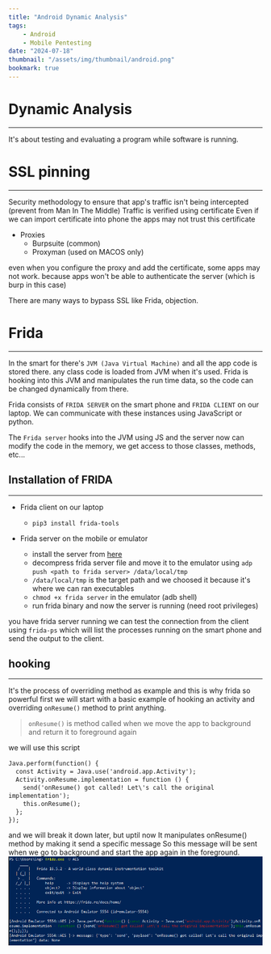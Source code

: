 ```yaml
---
title: "Android Dynamic Analysis"
tags:
    - Android
    - Mobile Pentesting
date: "2024-07-18"
thumbnail: "/assets/img/thumbnail/android.png"
bookmark: true
---
```


# Dynamic Analysis
---
It's about testing and evaluating a program while software is running.

# SSL pinning
---
Security methodology to ensure that app's traffic isn't being intercepted (prevent from Man In The Middle)
Traffic is verified using certificate
Even if we can import certificate into phone the apps may not trust this certificate

- Proxies
    - Burpsuite (common)
    - Proxyman (used on MACOS only)

even when you configure the proxy and add the certificate, some apps may not work.
because apps won't be able to authenticate the server (which is burp in this case)

There are many ways to bypass SSL like Frida, objection.

# Frida
---
In the smart for there's `JVM (Java Virtual Machine)` and all the app code is stored there.
any class code is loaded from JVM when it's used.
Frida is hooking into this JVM and manipulates the run time data, so the code can be changed dynamically from there.

Frida consists of `FRIDA SERVER` on the smart phone and `FRIDA CLIENT` on our laptop.
We can communicate with these instances using JavaScript or python.

The `Frida server` hooks into the JVM using JS and the server now can modify the code in the memory, we get access to those classes, methods, etc...

## Installation of FRIDA
---
- Frida client on our laptop
    - `pip3 install frida-tools`

- Frida server on the mobile or emulator
    - install the server from <a href="https://github.com/frida/frida/releases">here</a>
    - decompress frida server file and move it to the emulator using `adp push <path to frida server> /data/local/tmp`
    - `/data/local/tmp` is the target path and we choosed it because it's where we can ran executables
    - `chmod +x frida server` in the emulator (adb shell)
    - run frida binary and now the server is running (need root privileges)

you have frida server running we can test the connection from the client using `frida-ps` which will list the processes running on the smart phone and send the output to the client.

## hooking
---
It's the process of overriding method as example and this is why frida so powerful
first we will start with a basic example of hooking an activity and overriding `onResume()` method to print anything.
> `onResume()` is method called when we move the app to background and return it to foreground again

we will use this script 
```JS
Java.perform(function() {
  const Activity = Java.use('android.app.Activity');
  Activity.onResume.implementation = function () {
    send('onResume() got called! Let\'s call the original implementation');
    this.onResume();
  };
});
```

and we will break it down later, but uptil now It manipulates onResume() method by making it send a specific message
So this message will be sent when we go to background and start the app again in the foreground.
<img src="/assets/img/android/capture16.png" alt="hooking">



